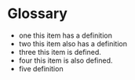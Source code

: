 # Glossary #

*	one
    this item has a definition
*	two
    this item also has a definition
*	three
    this item is defined.
*	four
    this item is also defined.
*	five
    definition
